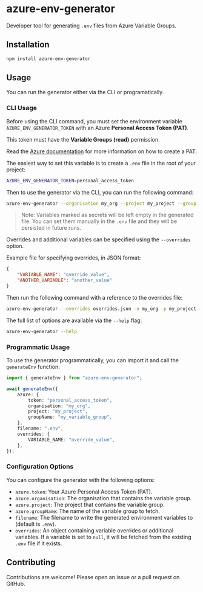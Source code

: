 # azure-env-generator

Developer tool for generating `.env` files from Azure Variable Groups.

## Installation

```bash
npm install azure-env-generator
```

## Usage

You can run the generator either via the CLI or programatically.

### CLI Usage

Before using the CLI command, you must set the environment variable `AZURE_ENV_GENERATOR_TOKEN` with an Azure **Personal Access Token (PAT)**.

This token must have the **Variable Groups (read)** permission.

Read the [Azure documentation](https://learn.microsoft.com/en-us/azure/devops/organizations/accounts/use-personal-access-tokens-to-authenticate) for more information on how to create a PAT.

The easiest way to set this variable is to create a `.env` file in the root of your project:

```bash
AZURE_ENV_GENERATOR_TOKEN=personal_access_token
```

Then to use the generator via the CLI, you can run the following command:

```bash
azure-env-generator --organisation my_org --project my_project --group my_variable_group
```

> Note: Variables marked as secrets will be left empty in the generated file. You can set them manually in the `.env` file and they will be persisted in future runs.

Overrides and additional variables can be specified using the `--overrides` option.

Example file for specifying overrides, in JSON format:

```json
{
    "VARIABLE_NAME": "override_value",
    "ANOTHER_VARIABLE": "another_value"
}
```

Then run the following command with a reference to the overrides file:

```bash
azure-env-generator --overrides overrides.json -o my_org -p my_project -g my_variable_group
```

The full list of options are available via the `--help` flag:

```bash
azure-env-generator --help
```

### Programmatic Usage

To use the generator programmatically, you can import it and call the `generateEnv` function:

```typescript
import { generateEnv } from "azure-env-generator";

await generateEnv({
    azure: {
        token: "personal_access_token",
        organisation: "my_org",
        project: "my_project",
        groupName: "my_variable_group",
    },
    filename: ".env",
    overrides: {
        VARIABLE_NAME: "override_value",
    },
});
```

### Configuration Options

You can configure the generator with the following options:

- `azure.token`: Your Azure Personal Access Token (PAT).
- `azure.organisation`: The organisation that contains the variable group.
- `azure.project`: The project that contains the variable group.
- `azure.groupName`: The name of the variable group to fetch.
- `filename`: The filename to write the generated environment variables to (default is `.env`).
- `overrides`: An object containing variable overrides or additional variables. If a variable is set to `null`, it will be fetched from the existing `.env` file if it exists.

## Contributing

Contributions are welcome! Please open an issue or a pull request on GitHub.
